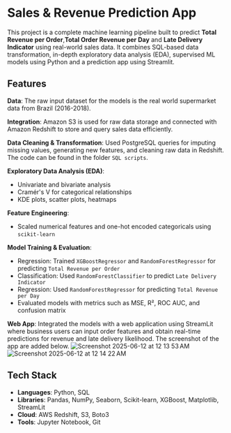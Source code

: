 # Sales & Revenue Prediction App

This project is a complete machine learning pipeline built to predict **Total Revenue per Order**,**Total Order Revenue per Day** and **Late Delivery Indicator** using real-world sales data. It combines SQL-based data transformation, in-depth exploratory data analysis (EDA), supervised ML models using Python and a prediction app using Streamlit. 

## Features

**Data**: The raw input dataset for the models is the real world supermarket data from Brazil (2016-2018).

**Integration**: Amazon S3 is used for raw data storage and connected with Amazon Redshift to store and query sales data efficiently.

**Data Cleaning & Transformation**: Used PostgreSQL queries for imputing missing values, generating new features, and cleaning raw data in Redshift. The code can be found in the folder `SQL scripts`.
  
**Exploratory Data Analysis (EDA)**:
  - Univariate and bivariate analysis
  - Cramér's V for categorical relationships
  - KDE plots, scatter plots, heatmaps
    
**Feature Engineering**:
  - Scaled numerical features and one-hot encoded categoricals using `scikit-learn`
    
**Model Training & Evaluation**:
  - Regression: Trained `XGBoostRegressor` and `RandomForestRegressor` for predicting `Total Revenue per Order`
  - Classification: Used `RandomForestClassifier` to predict `Late Delivery Indicator`
  - Regression: Used `RandomForestRegressor` for predicting `Total Revenue per Day`
  - Evaluated models with metrics such as MSE, R², ROC AUC, and confusion matrix

**Web App**: Integrated the models with a web application using StreamLit where business users can input order features and obtain real-time predictions for revenue and late delivery likelihood. The screenshot of the app are added below.
![Screenshot 2025-06-12 at 12 13 53 AM](https://github.com/user-attachments/assets/dc93cfac-922e-4d63-8a39-95e25b57b95b)
![Screenshot 2025-06-12 at 12 14 22 AM](https://github.com/user-attachments/assets/9dd9f63a-eece-40c8-a915-b2172cc951b9)


##  Tech Stack

- **Languages**: Python, SQL
- **Libraries**: Pandas, NumPy, Seaborn, Scikit-learn, XGBoost, Matplotlib, StreamLit
- **Cloud**: AWS Redshift, S3, Boto3
- **Tools**: Jupyter Notebook, Git



